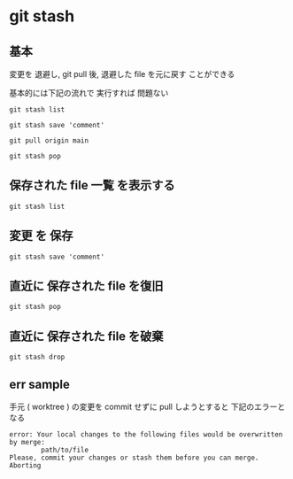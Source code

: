 
# git stash


## 基本

変更を 退避し, git pull 後, 退避した file を元に戻す
ことができる


基本的には下記の流れで 実行すれば 問題ない

```
git stash list

git stash save 'comment'

git pull origin main

git stash pop
```



## 保存された file 一覧 を表示する

```
git stash list
```


## 変更 を 保存

```
git stash save 'comment'
```


## 直近に 保存された file を復旧

```
git stash pop
```


## 直近に 保存された file を破棄

```
git stash drop
```


## err sample

手元 ( worktree ) の変更を commit せずに
pull しようとすると
下記のエラーとなる

```
error: Your local changes to the following files would be overwritten by merge:
        path/to/file
Please, commit your changes or stash them before you can merge.
Aborting
```



